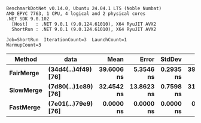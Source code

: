 ```

BenchmarkDotNet v0.14.0, Ubuntu 24.04.1 LTS (Noble Numbat)
AMD EPYC 7763, 1 CPU, 4 logical and 2 physical cores
.NET SDK 9.0.102
  [Host]   : .NET 9.0.1 (9.0.124.61010), X64 RyuJIT AVX2
  ShortRun : .NET 9.0.1 (9.0.124.61010), X64 RyuJIT AVX2

Job=ShortRun  IterationCount=3  LaunchCount=1  
WarmupCount=3  

```
| Method    | data                 | Mean       | Error      | StdDev    | Min        | Max        | Gen0   | Allocated |
|---------- |--------------------- |-----------:|-----------:|----------:|-----------:|-----------:|-------:|----------:|
| **FairMerge** | **(34d4(...)4f49) [76]** | **39.6006 ns** |  **5.3546 ns** | **0.2935 ns** | **39.3494 ns** | **39.9232 ns** | **0.0086** |     **144 B** |
| **SlowMerge** | **(7d80(...)1c89) [76]** | **32.4542 ns** | **13.8623 ns** | **0.7598 ns** | **31.9860 ns** | **33.3309 ns** | **0.0048** |      **80 B** |
| **FastMerge** | **(7e01(...)79e9) [76]** |  **0.0000 ns** |  **0.0000 ns** | **0.0000 ns** |  **0.0000 ns** |  **0.0000 ns** |      **-** |         **-** |
